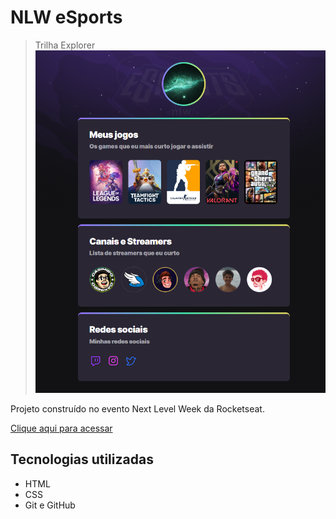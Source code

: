 # NLW eSports
> Trilha Explorer
![preview](./.github/preview.png)

Projeto construído no evento Next Level Week da Rocketseat.

[Clique aqui para acessar](https://eumemomrx.github.io/NLW09/)

## Tecnologias utilizadas
- HTML
- CSS
- Git e GitHub